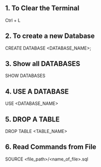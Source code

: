 ## 1. To Clear the Terminal

Ctrl + L

## 2. To create a new Database

CREATE DATABASE <DATABASE_NAME>;

## 3. Show all DATABASES

SHOW DATABASES

## 4. USE A DATABASE

USE <DATABASE_NAME>

## 5. DROP A TABLE

DROP TABLE <TABLE_NAME>

## 6. Read Commands from File

SOURCE <file_path>/<name_of_file>.sql
